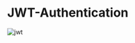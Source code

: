 # JWT-Authentication
![jwt](https://github.com/prajwalmandlik2004/JWT-Authentication/assets/99119449/b58e010b-ee7b-45d6-89a1-be9970419bb7)
